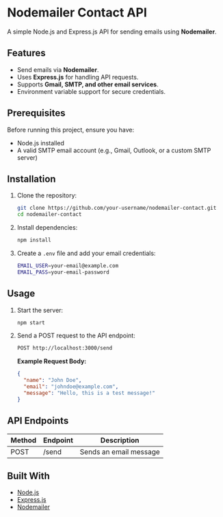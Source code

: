 # Nodemailer Contact API

A simple Node.js and Express.js API for sending emails using **Nodemailer**.

## Features
- Send emails via **Nodemailer**.
- Uses **Express.js** for handling API requests.
- Supports **Gmail, SMTP, and other email services**.
- Environment variable support for secure credentials.

## Prerequisites
Before running this project, ensure you have:
- Node.js installed
- A valid SMTP email account (e.g., Gmail, Outlook, or a custom SMTP server)

## Installation

1. Clone the repository:
   ```sh
   git clone https://github.com/your-username/nodemailer-contact.git
   cd nodemailer-contact
   ```
2. Install dependencies:
   ```sh
   npm install
   ```
3. Create a `.env` file and add your email credentials:
   ```sh
   EMAIL_USER=your-email@example.com
   EMAIL_PASS=your-email-password
   ```

## Usage

1. Start the server:
   ```sh
   npm start
   ```
2. Send a POST request to the API endpoint:
   ```sh
   POST http://localhost:3000/send
   ```
   **Example Request Body:**
   ```json
   {
     "name": "John Doe",
     "email": "johndoe@example.com",
     "message": "Hello, this is a test message!"
   }
   ```

## API Endpoints
| Method | Endpoint     | Description            |
|--------|-------------|------------------------|
| POST   | /send       | Sends an email message |

## Built With
- [Node.js](https://nodejs.org/)
- [Express.js](https://expressjs.com/)
- [Nodemailer](https://nodemailer.com/)
